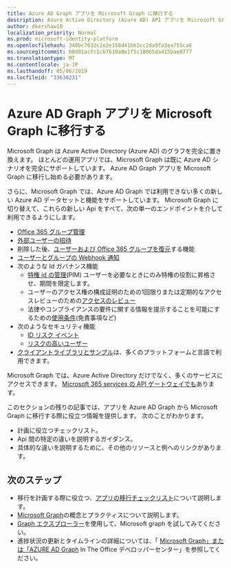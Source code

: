 ```yaml
---
title: Azure AD Graph アプリを Microsoft Graph に移行する
description: Azure Active Directory (Azure AD) API アプリを Microsoft Graph API に移行する方法について説明します。
author: dkershaw10
localization_priority: Normal
ms.prod: microsoft-identity-platform
ms.openlocfilehash: 348bc7632c2e2e158d41bb1cc2da9fa3ea755ca6
ms.sourcegitcommit: b8d01acfc1cb7610a0e1f5c18065da415bae0777
ms.translationtype: MT
ms.contentlocale: ja-JP
ms.lasthandoff: 05/06/2019
ms.locfileid: "33630231"
---
```

# <a name="migrate-azure-ad-graph-apps-to-microsoft-graph"></a>Azure AD Graph アプリを Microsoft Graph に移行する

Microsoft Graph は Azure Active Directory (Azure AD) のグラフを完全に置き換えます。 ほとんどの運用アプリでは、Microsoft Graph は既に Azure AD シナリオを完全にサポートしています。 Azure AD Graph アプリを Microsoft Graph に移行し始める必要があります。

さらに、Microsoft Graph では、Azure AD Graph では利用できない多くの新しい Azure AD データセットと機能をサポートしています。 Microsoft Graph に切り替えて、これらの新しい Api をすべて、次の単一のエンドポイントを介して利用できるようにします。

- [Office 365 グループ管理](/graph/office365-groups-concept-overview)
- [外部ユーザーの招待](/graph/api/resources/invitation?view=graph-rest-1.0)
- 削除した後、[ユーザーおよび Office 365 グループを復元](/graph/api/resources/directory?view=graph-rest-1.0)する機能
- [ユーザーとグループの Webhook 通知](/graph/webhooks?toc=./ref/toc.json&view=graph-rest-1.0)
- 次のような Id ガバナンス機能
  - [特権 id の管理](/graph/api/resources/privilegedidentitymanagement-root?view=graph-rest-beta)(PIM) ユーザーを必要なときにのみ特権の役割に昇格させ、期間を限定します。
  - ユーザーのアクセス権の構成証明のための1回限りまたは定期的なアクセスレビューのための[アクセスのレビュー](/graph/api/resources/accessreviews-root?view=graph-rest-beta)
  - 法律やコンプライアンスの要件に関する情報を提示することを可能にするための[使用条件](/graph/api/resources/accessreviews-root?view=graph-rest-beta)(免責事項など)
- 次のようなセキュリティ機能
  - [ID リスク イベント](/graph/api/resources/identityriskevent?view=graph-rest-beta)
  - [リスクの高いユーザー](/graph/api/resources/riskyuser?view=graph-rest-beta)
- [クライアントライブラリとサンプル](/graph/)は、多くのプラットフォームと言語で利用できます。

Microsoft Graph では、Azure Active Directory だけでなく、多くのサービスにアクセスできます。 [Microsoft 365 services の API ゲートウェイでも](/graph/)あります。

このセクションの残りの記事では、アプリを Azure AD Graph から Microsoft Graph に移行する際に役立つ情報を提供します。 次のことがわかります。

- 計画に役立つチェックリスト。
- Api 間の特定の違いを説明するガイダンス。
- 具体的な違いを説明するために、その他のリソースと例へのリンクがあります。

## <a name="next-steps"></a>次のステップ

- 移行を計画する際に役立つ、[アプリの移行チェックリスト](migrate-azure-ad-graph-planning-checklist.md)について説明します。
- [Microsoft Graph](/graph/overview)の概念とプラクティスについて説明します。
- [Graph エクスプローラー](https://aka.ms/ge)を使用して、Microsoft graph を試してみてください。
- 進捗状況の更新とタイムラインの詳細については、「 [Microsoft Graph」または「AZURE AD Graph](https://dev.office.com/blogs/microsoft-graph-or-azure-ad-graph) In The Office デベロッパーセンター」を参照してください。

